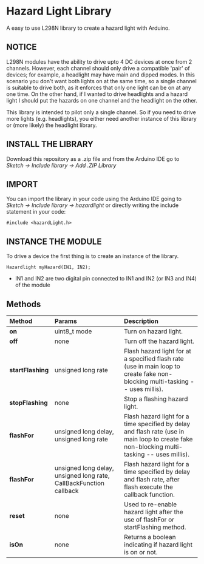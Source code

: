 # Hazard Light Library
A easy to use L298N library to create a hazard light with Arduino.

## NOTICE
L298N modules have the ability to drive upto 4 DC devices at once from 2 channels. However, each channel should only drive a compatible 'pair' of devices; for example, a headlight may have main and dipped modes. In this scenario you don't want both lights on at the same time, so a single channel is suitable to drive both, as it enforces that only one light can be on at any one time. On the other hand, if I wanted to drive headlights and a hazard light I should put the hazards on one channel and the headlight on the other.

This library is intended to pilot only a single channel. So if you need to drive more lights (e.g. headlights), you either need another instance of this library or (more likely) the headlight library.

## INSTALL THE LIBRARY
Download this repository as a .zip file and from the Arduino IDE go to *Sketch -> Include library -> Add .ZIP Library*

## IMPORT
You can import the library in your code using the Arduino IDE going to *Sketch -> Include library -> hazardlight*
or directly writing the include statement in your code:

```
#include <hazardLight.h>
```
## INSTANCE THE MODULE
To drive a device the first thing is to create an instance of the library.
```
Hazardlight myHazard(IN1, IN2);
```
* IN1 and IN2 are two digital pin connected to IN1 and IN2 (or IN3 and IN4) of the module

## Methods
| Method | Params | Description
| :----- | :---------- | :------
|**on**|uint8_t mode| Turn on hazard light. 
|**off**|none| Turn off the hazard light.
|**startFlashing**|unsigned long rate| Flash hazard light for at a specified flash rate (use in main loop to create fake non-blocking multi-tasking -- uses millis).
|**stopFlashing**|none| Stop a flashing hazard light.
|**flashFor**|unsigned long delay, unsigned long rate| Flash hazard light for a time specified by delay and flash rate (use in main loop to create fake non-blocking multi-tasking -- uses millis).
|**flashFor**|unsigned long delay, unsigned long rate, CallBackFunction callback| Flash hazard light for a time specified by delay and flash rate, after flash execute the callback function.
|**reset**|none| Used to re-enable hazard light after the use of flashFor or startFlashing method.
|**isOn**|none| Returns a boolean indicating if hazard light is on or not.
